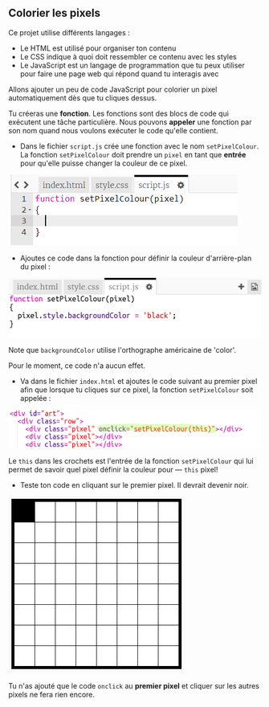 ## Colorier les pixels

Ce projet utilise différents langages :

+ Le HTML est utilisé pour organiser ton contenu
+ Le CSS indique à quoi doit ressembler ce contenu avec les styles
+ Le JavaScript est un langage de programmation que tu peux utiliser pour faire une page web qui répond quand tu interagis avec

Allons ajouter un peu de code JavaScript pour colorier un pixel automatiquement dès que tu cliques dessus.

Tu créeras une **fonction**. Les fonctions sont des blocs de code qui exécutent une tâche particulière. Nous pouvons **appeler** une fonction par son nom quand nous voulons exécuter le code qu'elle contient.

+ Dans le fichier `script.js` crée une fonction avec le nom `setPixelColour`. La fonction `setPixelColour` doit prendre un `pixel` en tant que **entrée** pour qu'elle puisse changer la couleur de ce pixel.

![Créer une fonction](images/create-function.png)

+ Ajoutes ce code dans la fonction pour définir la couleur d'arrière-plan du pixel :

![capture d'écran](images/pixel-art-set-pixel-colour.png)

Note que `backgroundColor` utilise l'orthographe américaine de 'color'.

Pour le moment, ce code n'a aucun effet.

+ Va dans le fichier `index.html` et ajoutes le code suivant au premier pixel afin que lorsque tu cliques sur ce pixel, la fonction `setPixelColour` soit appelée :

![capture d'écran](images/pixel-art-onclick.png)

Le `this` dans les crochets est l'entrée de la fonction `setPixelColour` qui lui permet de savoir quel pixel définir la couleur pour — `this` pixel!

+ Teste ton code en cliquant sur le premier pixel. Il devrait devenir noir.

![capture d'écran](images/pixel-art-black.png)

Tu n'as ajouté que le code `onclick` au **premier pixel** et cliquer sur les autres pixels ne fera rien encore.
